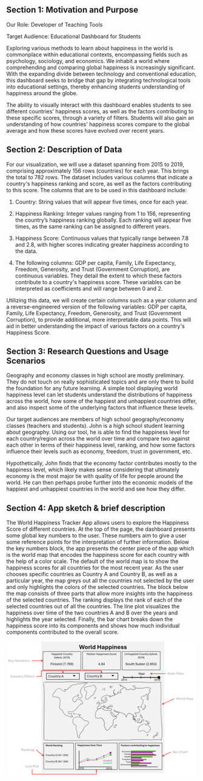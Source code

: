 ## Section 1: Motivation and Purpose
Our Role: Developer of Teaching Tools   

Target Audience: Educational Dashboard for Students  

Exploring various methods to learn about happiness in the world is commonplace within educational contexts, encompassing fields such as psychology, sociology, and economics. We inhabit a world where comprehending and comparing global happiness is increasingly significant. With the expanding divide between technology and conventional education, this dashboard seeks to bridge that gap by integrating technological tools into educational settings, thereby enhancing students understanding of happiness around the globe.  

The ability to visually interact with this dashboard enables students to see different countries' happiness scores, as well as the factors contributing to these specific scores, through a variety of filters. Students will also gain an understanding of how countries' happiness scores compare to the global average and how these scores have evolved over recent years.

## Section 2: Description of Data  
For our visualization, we will use a dataset spanning from 2015 to 2019, comprising approximately 156 rows (countries) for each year. This brings the total to 782 rows. The dataset includes various columns that indicate a country's happiness ranking and score, as well as the factors contributing to this score. The columns that are to be used in this dashboard include:

1. Country: String values that will appear five times, once for each year. 

2. Happiness Ranking: Integer values ranging from 1 to 156, representing the country’s happiness ranking globally. Each ranking will appear five times, as the same ranking can be assigned to different years.  

3. Happiness Score: Continuous values that typically range between 7.8 and 2.8, with higher scores indicating greater happiness according to the data.  

4. The following columns: GDP per capita, Family, Life Expectancy, Freedom, Generosity, and Trust (Government Corruption), are continuous variables. They detail the extent to which these factors contribute to a country's happiness score. These variables can be interpreted as coefficients and will range between 0 and 2.  
  
Utilizing this data, we will create certain columns such as a year column and a reverse-engineered version of the following variables: GDP per capita, Family, Life Expectancy, Freedom, Generosity, and Trust (Government Corruption), to provide additional, more interpretable data points. This will aid in better understanding the impact of various factors on a country's Happiness Score.

## Section 3: Research Questions and Usage Scenarios

Geography and economy classes in high school are mostly preliminary. They do not touch on really sophisticated topics and are only there to build the foundation for any future learning. A simple tool displaying world happiness level can let students understand the distributions of happiness across the world, how some of the happiest and unhappiest countries differ, and also inspect some of the underlying factors that influence these levels.

Our target audiences are members of high school geography/economy classes (teachers and students). John is a high school student learning about geography. Using our tool, he is able to find the happiness level for each country/region across the world over time and compare two against each other in terms of their happiness level, ranking, and how some factors influence their levels such as economy, freedom, trust in government, etc.

Hypothetically, John finds that the economy factor contributes mostly to the happiness level, which likely makes sense considering that ultimately economy is the most major tie with quality of life for people around the world. He can then perhaps probe further into the economic models of the happiest and unhappiest countries in the world and see how they differ.

## Section 4: App sketch & brief description

The World Happiness Tracker App allows users to explore the Happiness Score of different countries. At the top of the page, the dashboard presents some global key numbers to the user. These numbers aim to give a user some reference points for the interpretation of further information. Below the key numbers block, the app presents the center piece of the app which is the world map that encodes the happiness score for each country with the help of a color scale. The default of the world map is to show the happiness scores for all countries for the most recent year. As the user chooses specific countries as Country A and Country B, as well as a particular year, the map greys out all the countries not selected by the user and only highlights the colors of the selected countries. The block below the map consists of three parts that allow more insights into the happiness of the selected countries. The ranking displays the rank of each of the selected countries out of all the countries. The line plot visualizes the happiness over time of the two countries A and B over the years and highlights the year selected. Finally, the bar chart breaks down the happiness score into its components and shows how much individual components contributed to the overall score.

![sketch](../img/sketch.png)
